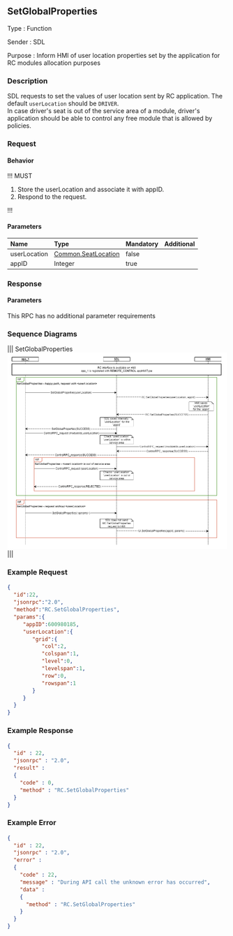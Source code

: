 ## SetGlobalProperties

Type
: Function

Sender
: SDL

Purpose
: Inform HMI of user location properties set by the application for RC modules allocation purposes

### Description
SDL requests to set the values of user location sent by RC application. The default `userLocation` should be `DRIVER`.  
In case driver's seat is out of the service area of a module, driver's application should be able to control any free module that is allowed by policies.

### Request
#### Behavior

!!! MUST   

1. Store the userLocation and associate it with appID.
2. Respond to the request.

!!!

#### Parameters
|Name|Type|Mandatory|Additional|
|:---|:---|:--------|:---------|
|userLocation|[Common.SeatLocation](../../common/structs/#seatlocation)|false||
|appID|Integer|true||


### Response
#### Parameters
This RPC has no additional parameter requirements

### Sequence Diagrams

|||
SetGlobalProperties
![SetGlobalProperties](assets/RC_SetGlobalProperties.png)
|||

### Example Request

```json
{
  "id":22,
  "jsonrpc":"2.0",
  "method":"RC.SetGlobalProperties",
  "params":{
     "appID":600980185,
     "userLocation":{
        "grid":{
           "col":2,
           "colspan":1,
           "level":0,
           "levelspan":1,
           "row":0,
           "rowspan":1
        }
     }
  }
}
```

### Example Response

```json
{
  "id" : 22,
  "jsonrpc" : "2.0",
  "result" :
  {
    "code" : 0,
    "method" : "RC.SetGlobalProperties"
  }
}
```

### Example Error

```json
{
  "id" : 22,
  "jsonrpc" : "2.0",
  "error" :
  {
    "code" : 22,
    "message" : "During API call the unknown error has occurred",
    "data" :
    {
      "method" : "RC.SetGlobalProperties"
    }
  }
}
```
